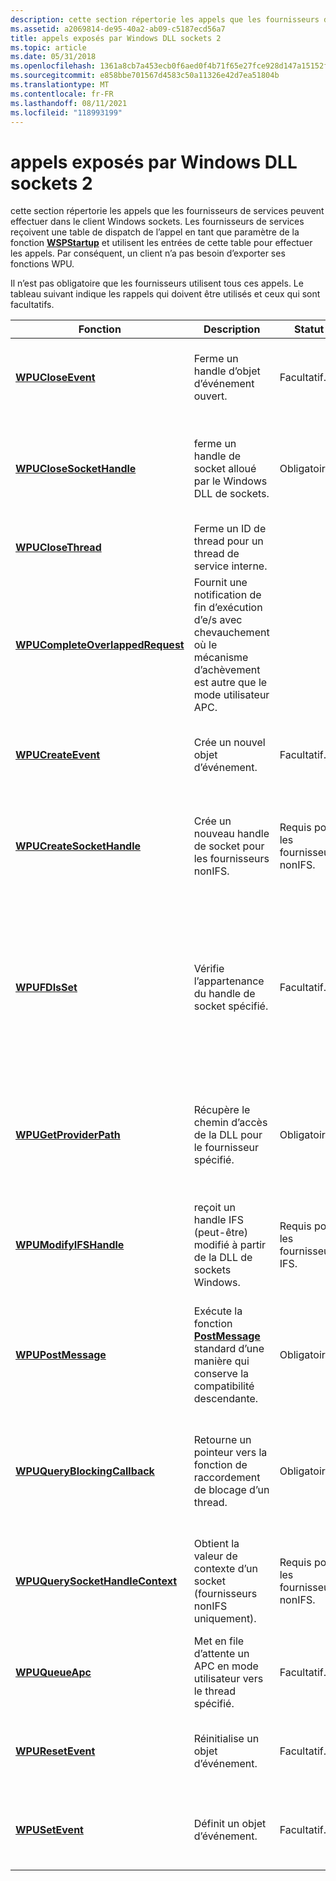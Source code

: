 ```yaml
---
description: cette section répertorie les appels que les fournisseurs de services peuvent effectuer dans le client Windows sockets.
ms.assetid: a2069814-de95-40a2-ab09-c5187ecd56a7
title: appels exposés par Windows DLL sockets 2
ms.topic: article
ms.date: 05/31/2018
ms.openlocfilehash: 1361a8cb7a453ecb0f6aed0f4b71f65e27fce928d147a15152fab5fa5bcd9942
ms.sourcegitcommit: e858bbe701567d4583c50a11326e42d7ea51804b
ms.translationtype: MT
ms.contentlocale: fr-FR
ms.lasthandoff: 08/11/2021
ms.locfileid: "118993199"
---
```

# <a name="upcalls-exposed-by-windows-sockets-2-dll"></a>appels exposés par Windows DLL sockets 2

cette section répertorie les appels que les fournisseurs de services peuvent effectuer dans le client Windows sockets. Les fournisseurs de services reçoivent une table de dispatch de l’appel en tant que paramètre de la fonction [**WSPStartup**](/windows/desktop/api/Ws2spi/nf-ws2spi-wspstartup) et utilisent les entrées de cette table pour effectuer les appels. Par conséquent, un client n’a pas besoin d’exporter ses fonctions WPU.

Il n’est pas obligatoire que les fournisseurs utilisent tous ces appels. Le tableau suivant indique les rappels qui doivent être utilisés et ceux qui sont facultatifs.

| Fonction                                                               | Description                                                                                                              | Statut                         | Signification                                                                                                                                                                          |
|------------------------------------------------------------------------|--------------------------------------------------------------------------------------------------------------------------|--------------------------------|----------------------------------------------------------------------------------------------------------------------------------------------------------------------------------|
| [**WPUCloseEvent**](/windows/desktop/api/Ws2spi/nf-ws2spi-wpucloseevent)                               | Ferme un handle d’objet d’événement ouvert.                                                                                      | Facultatif.                      | le fournisseur peut utiliser un appel de Windows approprié à la place.                                                                                                                     |
| [**WPUCloseSocketHandle**](/windows/desktop/api/Ws2spi/nf-ws2spi-wpuclosesockethandle)                 | ferme un handle de socket alloué par le Windows DLL de sockets.                                                             | Obligatoire.                      | Le \_32.dll Ws2 doit interroger et/ou modifier les informations d’état internes associées au handle de Socket.                                                                       |
| [**WPUCloseThread**](/windows/desktop/api/Ws2spi/nf-ws2spi-wpuclosethread)                             | Ferme un ID de thread pour un thread de service interne.                                                                       |                                |                                                                                                                                                                                  |
| [**WPUCompleteOverlappedRequest**](/windows/desktop/api/Ws2spi/nf-ws2spi-wpucompleteoverlappedrequest) | Fournit une notification de fin d’exécution d’e/s avec chevauchement où le mécanisme d’achèvement est autre que le mode utilisateur APC.    |                                |                                                                                                                                                                                  |
| [**WPUCreateEvent**](/windows/desktop/api/Ws2spi/nf-ws2spi-wpucreateevent)                             | Crée un nouvel objet d’événement.                                                                                              | Facultatif.                      | le fournisseur peut utiliser un appel de Windows approprié à la place.                                                                                                                        |
| [**WPUCreateSocketHandle**](/windows/desktop/api/Ws2spi/nf-ws2spi-wpucreatesockethandle)               | Crée un nouveau handle de socket pour les fournisseurs nonIFS.                                                                        | Requis pour les fournisseurs nonIFS. | Le \_32.dll Ws2 doit interroger et/ou modifier les informations d’état internes associées au handle de Socket.                                                                       |
| [**WPUFDIsSet**](/windows/desktop/api/Ws2spi/nf-ws2spi-wpufdisset)                                     | Vérifie l’appartenance du handle de socket spécifié.                                                                    | Facultatif.                      | Il s’agit simplement d’une fonction pratique qui sait comment explorer des structures de [**\_ jeux FD**](/windows/desktop/api/winsock/nf-winsock-fd_set) . Un fournisseur devra peut-être explorer ces structures de manière explicite. |
| [**WPUGetProviderPath**](/windows/desktop/api/Ws2spi/nf-ws2spi-wpugetproviderpath)                     | Récupère le chemin d’accès de la DLL pour le fournisseur spécifié.                                                                       | Obligatoire.                      | Seule la \_32.dll Ws2 peut savoir où une couche de protocole adjacente (potentiellement d’un autre fournisseur) a été installée.                                                           |
| [**WPUModifyIFSHandle**](/windows/desktop/api/Ws2spi/nf-ws2spi-wpumodifyifshandle)                     | reçoit un handle IFS (peut-être) modifié à partir de la DLL de sockets Windows.                                                  | Requis pour les fournisseurs IFS.    | Le \_32.dll Ws2 doit interroger et/ou modifier les informations d’état internes associées au handle de Socket.                                                                       |
| [**WPUPostMessage**](/windows/desktop/api/Ws2spi/nf-ws2spi-wpupostmessage)                             | Exécute la fonction [**PostMessage**](/windows/win32/api/winuser/nf-winuser-postmessagea) standard d’une manière qui conserve la compatibilité descendante. | Obligatoire.                      | Windows 2000 et Windows NT uniquement. Windows 95 permet de poster un message à partir du mode noyau.                                                                                               |
| [**WPUQueryBlockingCallback**](/windows/desktop/api/Ws2spi/nf-ws2spi-wpuqueryblockingcallback)         | Retourne un pointeur vers la fonction de raccordement de blocage d’un thread.                                                                  | Obligatoire.                      | il n’existe aucune fonctionnalité de Windows correspondante. Seul le \_32.dll Ws2 a les informations pour y parvenir.                                                                    |
| [**WPUQuerySocketHandleContext**](/windows/desktop/api/Ws2spi/nf-ws2spi-wpuquerysockethandlecontext)   | Obtient la valeur de contexte d’un socket (fournisseurs nonIFS uniquement).                                                                   | Requis pour les fournisseurs nonIFS. | Le \_32.dll Ws2 doit interroger et/ou modifier les informations d’état internes associées au handle de Socket.                                                                       |
| [**WPUQueueApc**](/windows/desktop/api/Ws2spi/nf-ws2spi-wpuqueueapc)                                   | Met en file d’attente un APC en mode utilisateur vers le thread spécifié.                                                                          | Facultatif.                      | Le [**QueueUserApc**](/windows/win32/api/processthreadsapi/nf-processthreadsapi-queueuserapc) peut également être utilisé.                                                                                                                      |
| [**WPUResetEvent**](/windows/desktop/api/Ws2spi/nf-ws2spi-wpuresetevent)                               | Réinitialise un objet d’événement.                                                                                                  | Facultatif.                      | le fournisseur peut utiliser un appel de Windows approprié à la place.                                                                                                                        |
| [**WPUSetEvent**](/windows/desktop/api/Ws2spi/nf-ws2spi-wpusetevent)                                   | Définit un objet d’événement.                                                                                                    | Facultatif.                      | le fournisseur peut utiliser un appel de Windows approprié à la place.                                                                                                                        |



 

 

 
